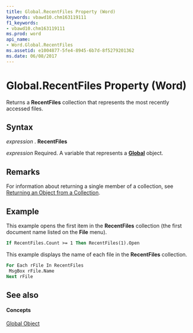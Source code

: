 ```yaml
---
title: Global.RecentFiles Property (Word)
keywords: vbawd10.chm163119111
f1_keywords:
- vbawd10.chm163119111
ms.prod: word
api_name:
- Word.Global.RecentFiles
ms.assetid: e1004877-5fe4-8945-6b7d-8f5279201362
ms.date: 06/08/2017
---
```



# Global.RecentFiles Property (Word)

Returns a  **RecentFiles** collection that represents the most recently accessed files.


## Syntax

 _expression_ . **RecentFiles**

 _expression_ Required. A variable that represents a **[Global](Word.Global.md)** object.


## Remarks

For information about returning a single member of a collection, see [Returning an Object from a Collection](http://msdn.microsoft.com/library/28f76384-f495-9640-a7c8-10ada3fac727%28Office.15%29.aspx).


## Example

This example opens the first item in the  **RecentFiles** collection (the first document name listed on the **File** menu).


```vb
If RecentFiles.Count >= 1 Then RecentFiles(1).Open
```

This example displays the name of each file in the  **RecentFiles** collection.




```vb
For Each rFile In RecentFiles 
 MsgBox rFile.Name 
Next rFile
```


## See also


#### Concepts


[Global Object](Word.Global.md)


